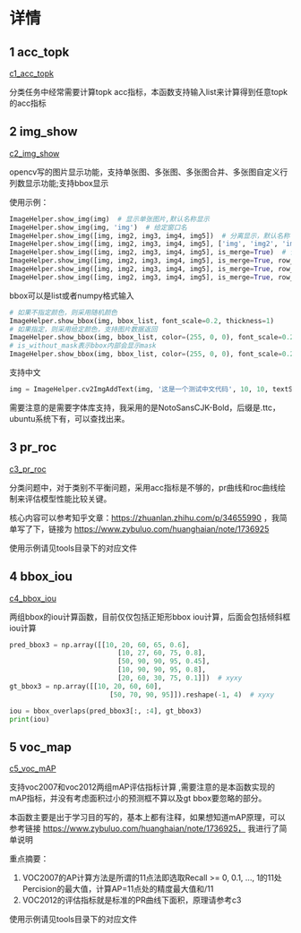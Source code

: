 # 详情

## 1 acc_topk

[c1_acc_topk](../library/c1_acc_topk.py)   

分类任务中经常需要计算topk acc指标，本函数支持输入list来计算得到任意topk的acc指标

## 2 img_show

[c2_img_show](../library/c2_img_show.py)   

​    opencv写的图片显示功能，支持单张图、多张图、多张图合并、多张图自定义行列数显示功能;支持bbox显示

使用示例：

```python
ImageHelper.show_img(img)  # 显示单张图片,默认名称显示
ImageHelper.show_img(img, 'img')  # 给定窗口名
ImageHelper.show_img([img, img2, img3, img4, img5])  # 分离显示，默认名称
ImageHelper.show_img([img, img2, img3, img4, img5], ['img', 'img2', 'img3', 'img4', 'img5'])  # 分离显示，指定名称
ImageHelper.show_img([img, img2, img3, img4, img5], is_merge=True)  # 合并显示,默认单行
ImageHelper.show_img([img, img2, img3, img4, img5], is_merge=True, row_col_num=(-1, 1))  # 合并显示,单列
ImageHelper.show_img([img, img2, img3, img4, img5], is_merge=True, row_col_num=(2, 3))  # 合并显示，指定数目
ImageHelper.show_img([img, img2, img3, img4, img5], is_merge=True, row_col_num=(2, -1))  # 合并显示，指定数目
```

   bbox可以是list或者numpy格式输入

```python
# 如果不指定颜色，则采用随机颜色
ImageHelper.show_bbox(img, bbox_list, font_scale=0.2, thickness=1)
# 如果指定，则采用给定颜色，支持图片数据返回
ImageHelper.show_bbox(img, bbox_list, color=(255, 0, 0), font_scale=0.2, thickness=1)
# is_without_mask表示bbox内部会显示mask
ImageHelper.show_bbox(img, bbox_list, color=(255, 0, 0), font_scale=0.2, thickness=1,is_without_mask=True)
```

支持中文

```python
img = ImageHelper.cv2ImgAddText(img, '这是一个测试中文代码', 10, 10, textSize=8, font='./NotoSansCJK-Bold')
```

需要注意的是需要字体库支持，我采用的是NotoSansCJK-Bold，后缀是.ttc，ubuntu系统下有，可以查找出来。



## 3 pr_roc

[c3_pr_roc](../library/c3_pr_roc.py) 

​    分类问题中，对于类别不平衡问题，采用acc指标是不够的，pr曲线和roc曲线绘制来评估模型性能比较关键。

核心内容可以参考知乎文章：https://zhuanlan.zhihu.com/p/34655990 ，我简单写了下，链接为 https://www.zybuluo.com/huanghaian/note/1736925

   使用示例请见tools目录下的对应文件

## 4 bbox_iou

[c4_bbox_iou](../library/c4_bbox_iou.py) 

   两组bbox的iou计算函数，目前仅仅包括正矩形bbox iou计算，后面会包括倾斜框iou计算

```python
pred_bbox3 = np.array([[10, 20, 60, 65, 0.6],
                           [10, 27, 60, 75, 0.8],
                           [50, 90, 90, 95, 0.45],
                           [10, 90, 90, 95, 0.8],
                           [20, 60, 30, 75, 0.1]])  # xyxy
gt_bbox3 = np.array([[10, 20, 60, 60],
                         [50, 70, 90, 95]]).reshape(-1, 4)  # xyxy

iou = bbox_overlaps(pred_bbox3[:, :4], gt_bbox3)
print(iou)
```



## 5 voc_map

[c5_voc_mAP](../library/c5_voc_mAP.py) 

   支持voc2007和voc2012两组mAP评估指标计算 ,需要注意的是本函数实现的mAP指标，并没有考虑面积过小的预测框不算以及gt bbox要忽略的部分。

   本函数主要是出于学习目的写的，基本上都有注释，如果想知道mAP原理，可以参考链接  https://www.zybuluo.com/huanghaian/note/1736925， 我进行了简单说明

   重点摘要：

1. VOC2007的AP计算方法是所谓的11点法即选取Recall >= 0, 0.1, ..., 1的11处Percision的最大值，计算AP=11点处的精度最大值和/11
2. VOC2012的评估指标就是标准的PR曲线下面积，原理请参考c3

  使用示例请见tools目录下的对应文件

